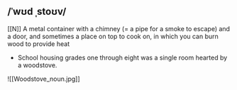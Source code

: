 ## /ˈwʊd ˌstoʊv/
[[N]]
A metal container with a chimney (= a pipe for a smoke to escape) and a door, and sometimes a place on top to cook on, in which you can burn wood to provide heat

- School housing grades one through eight was a single room hearted by a woodstove.

![[Woodstove_noun.jpg]]